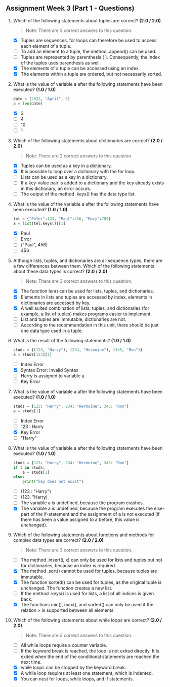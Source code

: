 ## Assignment Week 3 (Part 1 - Questions)

1. Which of the following statements about tuples are correct? **(2.0 / 2.0)**
    > Note: There are 3 correct answers to this question.

   - [x] Tuples are sequences. for loops can therefore be used to access each element of a tuple.
   - [ ] To add an element to a tuple, the method .append() can be used.
   - [ ] Tuples are represented by parenthesis ( ). Consequently, the index of the tuples uses parenthesis as well.
   - [x] The elements of a tuple can be accessed using an index.
   - [x] The elements within a tuple are ordered, but not necessarily sorted.

2. What is the value of variable a after the following statements have been executed? **(1.0 / 1.0)**

    ```py
    date = (2022, "April", 5)
    a = len(date)
    ```

   - [x] 3
   - [ ] 4
   - [ ] 10
   - [ ] 1

3. Which of the following statements about dictionaries are correct? **(2.0 / 2.0)**
    > Note: There are 2 correct answers to this question.

   - [x] Tuples can be used as a key in a dictionary.
   - [x] It is possible to loop over a dictionary with the for loop.
   - [ ] Lists can be used as a key in a dictionary.
   - [ ] If a key-value pair is added to a dictionary and the key already exists in this dictionary, an error occurs.
   - [ ] The output of the method .keys() has the data type list.

4. What is the value of the variable a after the following statements have been executed? **(1.0 / 1.0)**

    ```py
    tel = {"Peter":123, "Paul":456, "Mary":789}
    a = list(tel.keys())[1]
    ```

   - [x] Paul
   - [ ] Error
   - [ ] ("Paul", 456)
   - [ ] 456

5. Although lists, tuples, and dictionaries are all sequence types, there are a few differences between them. Which of the following statements about these data types is correct? **(2.0 / 2.0)**
    > Note: There are 3 correct answers to this question.

   - [x] The function len() can be used for lists, tuples, and dictionaries.
   - [x] Elements in lists and tuples are accessed by index, elements in dictionaries are accessed by key.
   - [x] A well suited combination of lists, tuples, and dictionaries (for example, a list of tuples) makes programs easier to implement.
   - [ ] List and tuples are immutable, dictionaries are not.
   - [ ] According to the recommendation in this unit, there should be just one data type used in a tuple.

6. What is the result of the following statements? **(1.0 / 1.0)**

    ```py
    studs = {(123, "Harry"), (234, "Hermoine"), (345, "Ron")}
    a = studs[123][1]
    ```

   - [ ] Index Error
   - [x] Syntax Error: Invalid Syntax
   - [ ] Harry is assigned to variable a.
   - [ ] Key Error

7. What is the value of variable a after the following statements have been executed? **(1.0 / 1.0)**

    ```py
    studs = {123: "Harry", 234: "Hermoine", 345: "Ron"}
    a = studs[1]
    ```

   - [ ] Index Error
   - [ ] 123 : Harry
   - [x] Key Error
   - [ ] "Harry"

8. What is the value of variable a after the following statements have been executed? **(1.0 / 1.0)**

    ```py
    studs = {123: "Harry", 234: "Hermoine", 345: "Ron"}
    if 1 in studs:
        a = studs[1]
    else:
        print("key does not exist")
    ```

   - [ ] (123 : "Harry")
   - [ ] (123, "Harry)
   - [ ] The variable a is undefined, because the program crashes.
   - [x] The variable a is undefined, because the program executes the else-part of the if-statement and the assignment of a is not executed (if there has been a value assigned to a before, this value is unchanged).

9. Which of the following statements about functions and methods for complex data types are correct? **(2.0 / 2.0)**
    > Note: There are 3 correct answers to this question.

   - [ ] The method .insert(i, x) can only be used for lists and tuples but not for dictionaries, because an index is required.
   - [x] The method .sort() cannot be used for tuples, because tuples are immutable.
   - [x] The function sorted() can be used for tuples, as the original tuple is unchanged. The function creates a new list.
   - [ ] If the method .keys() is used for lists, a list of all indices is given back.
   - [x] The functions min(), max(), and sorted() can only be used if the relation > is supported between all elements.

10. Which of the following statements about while loops are correct? **(2.0 / 2.0)**
    > Note: There are 3 correct answers to this question.

    - [ ] All while loops require a counter variable.
    - [ ] If the keyword break is reached, the loop is not exited directly. It is exited when the end of the conditional statements are reached the next time.
    - [x] while loops can be stopped by the keyword break.
    - [x] A while loop requires at least one statement, which is indented.
    - [x] You can nest for loops, while loops, and if statements.